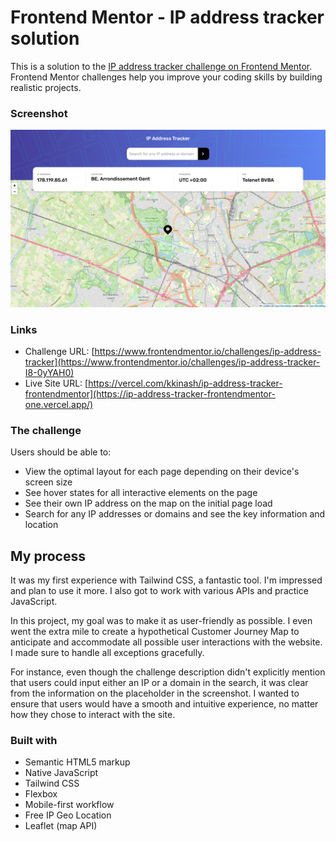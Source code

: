 # Frontend Mentor - IP address tracker solution

This is a solution to the [IP address tracker challenge on Frontend Mentor](https://www.frontendmentor.io/challenges/ip-address-tracker-I8-0yYAH0). Frontend Mentor challenges help you improve your coding skills by building realistic projects. 

### Screenshot

![](./images/screenshot.png)

### Links

- Challenge URL: [https://www.frontendmentor.io/challenges/ip-address-tracker](https://www.frontendmentor.io/challenges/ip-address-tracker-I8-0yYAH0)
- Live Site URL: [https://vercel.com/kkinash/ip-address-tracker-frontendmentor](https://ip-address-tracker-frontendmentor-one.vercel.app/)

### The challenge

Users should be able to:

- View the optimal layout for each page depending on their device's screen size
- See hover states for all interactive elements on the page
- See their own IP address on the map on the initial page load
- Search for any IP addresses or domains and see the key information and location


## My process
It was my first experience with Tailwind CSS, a fantastic tool. I'm impressed and plan to use it more. I also got to work with various APIs and practice JavaScript. 

In this project, my goal was to make it as user-friendly as possible. I even went the extra mile to create a hypothetical Customer Journey Map to anticipate and accommodate all possible user interactions with the website. I made sure to handle all exceptions gracefully.

For instance, even though the challenge description didn't explicitly mention that users could input either an IP or a domain in the search, it was clear from the information on the placeholder in the screenshot. I wanted to ensure that users would have a smooth and intuitive experience, no matter how they chose to interact with the site.

### Built with

- Semantic HTML5 markup
- Native JavaScript
- Tailwind CSS
- Flexbox
- Mobile-first workflow
- Free IP Geo Location
- Leaflet (map API)


